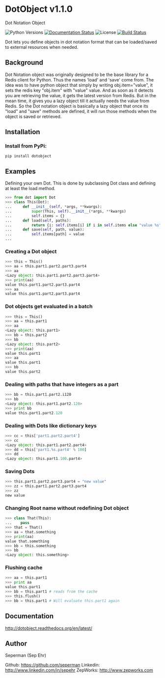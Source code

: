 # DotObject v1.1.0
Dot Notation Object

![Python Versions](https://img.shields.io/pypi/pyversions/dotobject.svg?style=flat)
[![Documentation Status](https://readthedocs.org/projects/dotobject/badge/?version=latest)](http://dotobject.readthedocs.org/en/latest/?badge=latest)
![License](https://img.shields.io/pypi/l/dotobject.svg?version=latest)
[![Build Status](https://travis-ci.org/seperman/dotobject.svg?branch=master)](https://travis-ci.org/seperman/dotobject)

Dot lets you define objects in dot notation format that can be loaded/saved to external resources when needed.

## Background

Dot Notation object was originally designed to be the base library for a Redis client for Python. Thus the names 'load' and 'save' come from. The idea was to have python object that simply by writing obj.item="value", it sets the redis key "obj.item" with "value" value.
And as soon as it detects you are retrieving the value, it gets the latest version from Redis. But in the mean time, it gives you a lazy object till it actually needs the value from Redis.
So the Dot notation object is basically a lazy object that once its "load" and "save" methods are defined, it will run those methods when the object is saved or retrieved.


## Installation

### Install from PyPi:

    pip install dotobject

## Examples

Defining your own Dot.
This is done by subclassing Dot class and defining at least the load method.


```python
>>> from dot import Dot
>>> class This(Dot):
...     def __init__(self, *args, **kwargs):
...         super(This, self).__init__(*args, **kwargs)
...         self.items = {}
...     def load(self, paths):
...         return {i: self.items[i] if i in self.items else "value %s" % i for i in paths}
...     def save(self, path, value):
...         self.items[path] = value
... 
```

### Creating a Dot object

```python
>>> this = This()
>>> aa = this.part1.part2.part3.part4
>>> aa
<Lazy object: this.part1.part2.part3.part4>
>>> print(aa)
value this.part1.part2.part3.part4
>>> aa
value this.part1.part2.part3.part4
```

### Dot objects get evaluated in a batch

```python
>>> this = This()
>>> aa = this.part1
>>> aa
<Lazy object: this.part1>
>>> bb = this.part2
>>> bb
<Lazy object: this.part2>
>>> print(aa)
value this.part1
>>> aa
value this.part1
>>> bb
value this.part2
```

### Dealing with paths that have integers as a part

```python
>>> bb = this.part1.part2.i120
>>> bb
<Lazy object: this.part1.part2.120>
>>> print bb
value this.part1.part2.120
```

### Dealing with Dots like dictionary keys

```python
>>> cc = this['part1.part2.part4']
>>> cc
<Lazy object: this.part1.part2.part4>
>>> dd = this['part1.%s.part4' % 100]
>>> dd
<Lazy object: this.part1.100.part4>
```

### Saving Dots

```python
>>> this.part1.part2.part3.part4 = "new value"
>>> zz = this.part1.part2.part3.part4
>>> zz
new value
```

### Changing Root name without redefining Dot object

```python
>>> class That(This):
...    pass
>>> that = That()
>>> aa = that.something
>>> print(aa)
value that.something
>>> bb = this.something
>>> bb
<Lazy object: this.something>
```

### Flushing cache

```python
>>> aa = this.part1
>>> print aa
value this.part1
>>> bb = this.part1 # reads from the cache
>>> this.flush()
>>> bb = this.part1 # Will evaluate this.part1 again
```

## Documentation

<http://dotobject.readthedocs.org/en/latest/>

## Author

Seperman (Sep Ehr)

Github:  <https://github.com/seperman>
Linkedin:  <http://www.linkedin.com/in/sepehr>
ZepWorks:   <http://www.zepworks.com>
